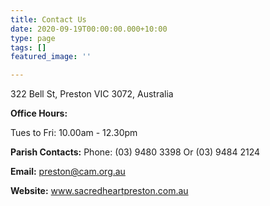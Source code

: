 ```yaml
---
title: Contact Us
date: 2020-09-19T00:00:00.000+10:00
type: page
tags: []
featured_image: ''

---
```

322 Bell St, Preston VIC 3072, Australia

**Office Hours:**

Tues to Fri: 10.00am - 12.30pm

**Parish Contacts:** Phone: (03) 9480 3398 Or (03) 9484 2124

**Email:** preston@cam.org.au

**Website:** www.sacredheartpreston.com.au